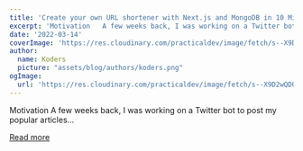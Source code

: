 ```yaml
---
title: 'Create your own URL shortener with Next.js and MongoDB in 10 Minutes'
excerpt: 'Motivation   A few weeks back, I was working on a Twitter bot to post my popular articles...'
date: '2022-03-14'
coverImage: 'https://res.cloudinary.com/practicaldev/image/fetch/s--X9D2wQDO--/c_imagga_scale,f_auto,fl_progressive,h_420,q_auto,w_1000/https://dev-to-uploads.s3.amazonaws.com/uploads/articles/fjhm3pew8twv7suf3cin.png'
author:
  name: Koders
  picture: "assets/blog/authors/koders.png"
ogImage:
  url: 'https://res.cloudinary.com/practicaldev/image/fetch/s--X9D2wQDO--/c_imagga_scale,f_auto,fl_progressive,h_420,q_auto,w_1000/https://dev-to-uploads.s3.amazonaws.com/uploads/articles/fjhm3pew8twv7suf3cin.png'
---
```


Motivation   A few weeks back, I was working on a Twitter bot to post my popular articles...

[Read more](https://dev.to/anshuman_bhardwaj/create-your-own-url-shortener-with-nextjs-and-mongodb-in-10-minutes-4fg)
